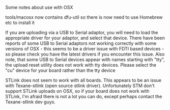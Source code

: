 Some notes about use with OSX

tools/macosx now contains dfu-util so there is now need to use Homebrew etc to install it

If you are uploading via a USB to Serial adaptor, you will need to load the appropriate driver for your adaptor, and select that device.
There have been reports of some USB to Serial adaptors not working correctly with some versions of OSX - this seems to be a driver issue with FDTI based devices - so please check you have the latest drivers if you encounter this issue.
Also note, that some USB to Serial devices appear with names starting with "tty", the upload reset utility does not work with tty devices. Please select the "cu" device for your board rather than the tty device

STLink does not seem to work with all boards. This appears to be an issue with Texane-stlink (open source stlink driver).
Unfortunately STM don't support STLink uploads on OSX, so if your board does not work with STLink, I'm afraid there is not a lot you can do, except perhaps contact the Texane-stlink dev guys.
 
